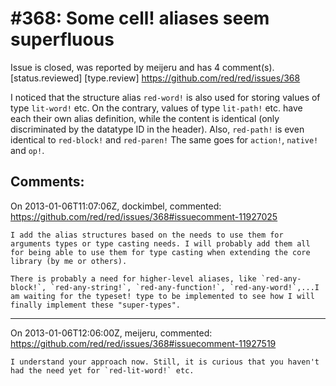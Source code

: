 
#368: Some cell! aliases seem superfluous 
================================================================================
Issue is closed, was reported by meijeru and has 4 comment(s).
[status.reviewed] [type.review]
<https://github.com/red/red/issues/368>

I noticed that the structure alias `red-word!` is also used for storing values of type `lit-word!` etc.
On the contrary, values of type `lit-path!` etc. have each their own alias definition, while the content is identical (only discriminated by the datatype ID in the header). Also, `red-path!` is even identical to `red-block!` and `red-paren!` The same goes for `action!`, `native!` and `op!`. 



Comments:
--------------------------------------------------------------------------------

On 2013-01-06T11:07:06Z, dockimbel, commented:
<https://github.com/red/red/issues/368#issuecomment-11927025>

    I add the alias structures based on the needs to use them for arguments types or type casting needs. I will probably add them all for being able to use them for type casting when extending the core library (by me or others).
    
    There is probably a need for higher-level aliases, like `red-any-block!`, `red-any-string!`, `red-any-function!`, `red-any-word!`,...I am waiting for the typeset! type to be implemented to see how I will finally implement these "super-types".

--------------------------------------------------------------------------------

On 2013-01-06T12:06:00Z, meijeru, commented:
<https://github.com/red/red/issues/368#issuecomment-11927519>

    I understand your approach now. Still, it is curious that you haven't had the need yet for `red-lit-word!` etc.

